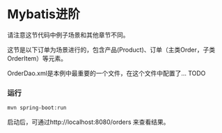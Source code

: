 Mybatis进阶
===========================
请注意这节代码中例子场景和其他章节不同。

这节是以下订单为场景进行的，包含产品(Product)、订单（主类Order，子类OrderItem）等元素。

OrderDao.xml是本例中最重要的一个文件，在这个文件中配置了... TODO

### 运行
```bash
mvn spring-boot:run
```
启动后，可通过http://localhost:8080/orders 来查看结果。

